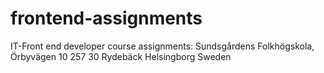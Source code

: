 # frontend-assignments
IT-Front end developer course assignments: Sundsgårdens Folkhögskola, Örbyvägen 10 257 30 Rydebäck Helsingborg Sweden
